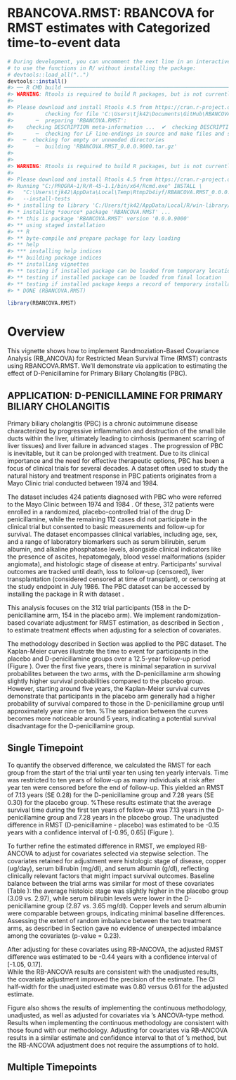 RBANCOVA.RMST: RBANCOVA for RMST estimates with Categorized
time-to-event data
================

``` r
# During development, you can uncomment the next line in an interactive session
# to use the functions in R/ without installing the package:
# devtools::load_all("..")
devtools::install()
#> ── R CMD build ─────────────────────────────────────────────────────────────────
#> WARNING: Rtools is required to build R packages, but is not currently installed.
#> 
#> Please download and install Rtools 4.5 from https://cran.r-project.org/bin/windows/Rtools/.
#>          checking for file 'C:\Users\tjk42\Documents\GitHub\RBANCOVA.RMST/DESCRIPTION' ...  ✔  checking for file 'C:\Users\tjk42\Documents\GitHub\RBANCOVA.RMST/DESCRIPTION' (500ms)
#>       ─  preparing 'RBANCOVA.RMST':
#>    checking DESCRIPTION meta-information ...  ✔  checking DESCRIPTION meta-information
#>       ─  checking for LF line-endings in source and make files and shell scripts (459ms)
#>   ─  checking for empty or unneeded directories
#>       ─  building 'RBANCOVA.RMST_0.0.0.9000.tar.gz'
#>      
#> 
#> WARNING: Rtools is required to build R packages, but is not currently installed.
#> 
#> Please download and install Rtools 4.5 from https://cran.r-project.org/bin/windows/Rtools/.
#> Running "C:/PROGRA~1/R/R-45~1.1/bin/x64/Rcmd.exe" INSTALL \
#>   "C:\Users\tjk42\AppData\Local\Temp\Rtmp2b4iyf/RBANCOVA.RMST_0.0.0.9000.tar.gz" \
#>   --install-tests 
#> * installing to library 'C:/Users/tjk42/AppData/Local/R/win-library/4.5'
#> * installing *source* package 'RBANCOVA.RMST' ...
#> ** this is package 'RBANCOVA.RMST' version '0.0.0.9000'
#> ** using staged installation
#> ** R
#> ** byte-compile and prepare package for lazy loading
#> ** help
#> *** installing help indices
#> ** building package indices
#> ** installing vignettes
#> ** testing if installed package can be loaded from temporary location
#> ** testing if installed package can be loaded from final location
#> ** testing if installed package keeps a record of temporary installation path
#> * DONE (RBANCOVA.RMST)

library(RBANCOVA.RMST)
```

# Overview

This vignette shows how to implement Randmoziation-Based Covariance
Analysis (RB_ANCOVA) for Restricted Mean Survival Time (RMST) contrasts
using RBANCOVA.RMST. We’ll demonstrate via application to estimating the
effect of D-Penicillamine for Primary Biliary Cholangitis (PBC).

## APPLICATION: D-PENICILLAMINE FOR PRIMARY BILIARY CHOLANGITIS

Primary biliary cholangitis (PBC) is a chronic autoimmune disease
characterized by progressive inflammation and destruction of the small
bile ducts within the liver, ultimately leading to cirrhosis (permanent
scarring of liver tissues) and liver failure in advanced stages . The
progression of PBC is inevitable, but it can be prolonged with
treatment. Due to its clinical importance and the need for effective
therapeutic options, PBC has been a focus of clinical trials for several
decades. A dataset often used to study the natural history and treatment
response in PBC patients originates from a Mayo Clinic trial conducted
between 1974 and 1984.

The dataset includes 424 patients diagnosed with PBC who were referred
to the Mayo Clinic between 1974 and 1984 . Of these, 312 patients were
enrolled in a randomized, placebo-controlled trial of the drug
D-penicillamine, while the remaining 112 cases did not participate in
the clinical trial but consented to basic measurements and follow-up for
survival. The dataset encompasses clinical variables, including age,
sex, and a range of laboratory biomarkers such as serum bilirubin, serum
albumin, and alkaline phosphatase levels, alongside clinical indicators
like the presence of ascites, hepatomegaly, blood vessel malformations
(spider angiomata), and histologic stage of disease at entry.
Participants’ survival outcomes are tracked until death, loss to
follow-up (censored), liver transplantation (considered censored at time
of transplant), or censoring at the study endpoint in July 1986. The PBC
dataset can be accessed by installing the package in R with dataset .

This analysis focuses on the 312 trial participants (158 in the
D-penicillamine arm, 154 in the placebo arm). We implement
randomization-based covariate adjustment for RMST estimation, as
described in Section , to estimate treatment effects when adjusting for
a selection of covariates.

The methodology described in Section was applied to the PBC dataset. The
Kaplan-Meier curves illustrate the time to event for participants in the
placebo and D-penicillamine groups over a 12.5-year follow-up period
(Figure ). Over the first five years, there is minimal separation in
survival probabilites between the two arms, with the D-penicillamine arm
showing slightly higher survival probabilities compared to the placebo
group. However, starting around five years, the Kaplan-Meier survival
curves demonstrate that participants in the placebo arm generally had a
higher probability of survival compared to those in the D-penicillamine
group until approximately year nine or ten. %The separation between the
curves becomes more noticeable around 5 years, indicating a potential
survival disadvantage for the D-penicillamine group.

<!-- \begin{figure} -->

<!-- \centering -->

<!-- \includegraphics[width=.8\linewidth]{Figures/pbc_survival_KM.png} -->

<!-- \caption{Kaplan-Meier (KM) estimate for time-to-death of each treatment group (D-penicillamine or placebo) for patients enrolled in the PBC Mayo Clinic trial. Time represents years from trial registration to death or last date known alive.}\label{fig:pbc_km} -->

<!-- \end{figure} -->

## Single Timepoint

To quantify the observed difference, we calculated the RMST for each
group from the start of the trial until year ten using ten yearly
intervals. Time was restricted to ten years of follow-up as many
individuals at risk after year ten were censored before the end of
follow-up. This yielded an RMST of 7.13 years (SE 0.28) for the
D-penicillamine group and 7.28 years (SE 0.30) for the placebo group.
%These results estimate that the average survival time during the first
ten years of follow-up was 7.13 years in the D-penicillamine group and
7.28 years in the placebo group. The unadjusted difference in RMST
(D-penicillamine - placebo) was estimated to be -0.15 years with a
confidence interval of \[-0.95, 0.65\] (Figure ).

To further refine the estimated difference in RMST, we employed
RB-ANCOVA to adjust for covariates selected via stepwise selection. The
covariates retained for adjustment were histologic stage of disease,
copper (ug/day), serum bilirubin (mg/dl), and serum albumin (g/dl),
reflecting clinically relevant factors that might impact survival
outcomes. Baseline balance between the trial arms was similar for most
of these covariates (Table ): the average histoloic stage was slightly
higher in the placebo group (3.09 vs. 2.97), while serum bilirubin
levels were lower in the D-penicillamine group (2.87 vs. 3.65 mg/dl).
Copper levels and serum albumin were comparable between groups,
indicating minimal baseline differences. Assessing the extent of random
imbalance between the two treatment arms, as described in Section gave
no evidence of unexpected imbalance among the covariates (p-value =
0.23).

<!-- \begin{table} -->

<!-- \caption{Mean (SE) of selected variables by treatment arm} -->

<!-- \centering -->

<!-- \begin{tabular}{lcccc} -->

<!-- \toprule -->

<!-- \textbf{Trial Arm} & \textbf{Histologic Stage} & \textbf{Copper} & \textbf{Serum Bilirubin} & \textbf{Serum Albumin}\\ -->

<!-- \midrule -->

<!-- Placebo & 3.09 (0.07) & 97.65 (6.46) & 3.65 (0.43) & 3.52 (0.03)\\ -->

<!-- D-penicillamine & 2.97 (0.07) & 97.64 (7.18) & 2.87 (0.29) & 3.52 (0.04)\\ -->

<!-- \hiderowcolors -->

<!-- \hline  % Please only put a hline at the end of the table -->

<!-- \end{tabular}\label{table:pbc_covs} -->

<!-- \end{table} -->

After adjusting for these covariates using RB-ANCOVA, the adjusted RMST
difference was estimated to be -0.44 years with a confidence interval of
\[-1.05, 0.17\].  
While the RB-ANCOVA results are consistent with the unadjusted results,
the covariate adjustment improved the precision of the estimate. The CI
half-width for the unadjusted estimate was 0.80 versus 0.61 for the
adjusted estimate.

Figure also shows the results of implementing the continuous
methodology, unadjusted, as well as adjusted for covariates via ’s
ANCOVA-type method. Results when implementing the continuous methodology
are consistent with those found with our methodology. Adjusting for
covariates via RB-ANCOVA results in a similar estimate and confidence
interval to that of ’s method, but the RB-ANCOVA adjustment does not
require the assumptions of to hold.

<!-- \begin{figure} -->

<!-- \centering -->

<!-- \includegraphics[width=0.8\linewidth]{Figures/estimates_CIs_pbc_4covs.png} -->

<!-- \caption{Estimates and corresponding confidence intervals for difference in RMST of D-penicillamine vs. Placebo. Adjusted estimates adjust for histolic stage of disease, serum bilirubin (mg/dl), serum albumin (g/dl), and urine copper (ug/day). The Continuous-Adjusted results are shown from implementation of the continuous methodology, adjusting for covariates with \cite{Tian2018}'s ANCOVA-type method.}\label{fig:pbc_ci_1} -->

<!-- \end{figure} -->

## Multiple Timepoints

<!-- rmarkdown::render("vignettes/RMST-RBANCOVA.Rmd") -->
